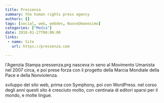 ```yaml
---
title: Pressenza
summary: the human rights press agency
authors: []
tags: [social, web, webdev, NuovoUmanesimo]
categories: ["Media"]
date: 2010-01-27T00:00:00
links:
 - name: Site
   url: https://pressenza.com

---
```


l'Agenzia Stampa pressenza.prg nasceva in seno al Movimento Umanista nel 2007 circa, e poi prese forza con il progetto della Marcia Mondiale della Pace e della Nonviolenza.

sviluppo del sito web, prima con Symphony, poi con WordPress.
nel corso degli anni questi sito è cresciuto molto, con centinaia di editori sparsi per il mondo, e molte lingue.
